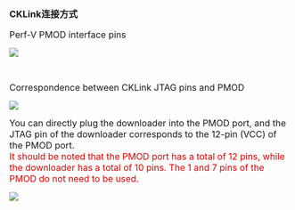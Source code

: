 ### CKLink连接方式 ###

<span style="font-size:16px;">Perf-V PMOD interface pins</span>

![](https://rvboards.org/rvboards/dasdu8syrbgvtzvhfj12f4d5/images_dir/1653287838/2.png)

<br>

<span style="font-size:16px;"> Correspondence between CKLink JTAG pins and PMOD</span>

![](https://rvboards.org/rvboards/dasdu8syrbgvtzvhfj12f4d5/images_dir/1653288054/4.png)


<span style="font-size:16px;">You can directly plug the downloader into the PMOD port, and the JTAG pin of the downloader corresponds to the 12-pin (VCC) of the PMOD port.</span><br>
<span style="font-size:16px;color:#dd0000;">It should be noted that the PMOD port has a total of 12 pins, while the downloader has a total of 10 pins. The 1 and 7 pins of the PMOD do not need to be used.</span><br>

![](https://rvboards.org/rvboards/dasdu8syrbgvtzvhfj12f4d5/images_dir/1653288401/5.png)
